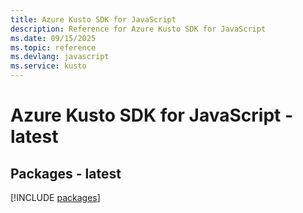 ```yaml
---
title: Azure Kusto SDK for JavaScript
description: Reference for Azure Kusto SDK for JavaScript
ms.date: 09/15/2025
ms.topic: reference
ms.devlang: javascript
ms.service: kusto
---
```

# Azure Kusto SDK for JavaScript - latest
## Packages - latest
[!INCLUDE [packages](kusto-index.md)]